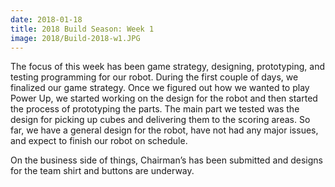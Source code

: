 ```yaml
---
date: 2018-01-18
title: 2018 Build Season: Week 1
image: 2018/Build-2018-w1.JPG
---
```


The focus of this week has been game strategy, designing, prototyping, and testing programming for our robot. During the first couple of days, we finalized our game strategy. Once we figured out how we wanted to play Power Up, we started working on the design for the robot and then started the process of prototyping the parts. The main part we tested was the design for picking up cubes and delivering them to the scoring areas. So far, we have a general design for the robot, have not had any major issues, and expect to finish our robot on schedule.

On the business side of things, Chairman’s has been submitted and designs for the team shirt and buttons are underway.
